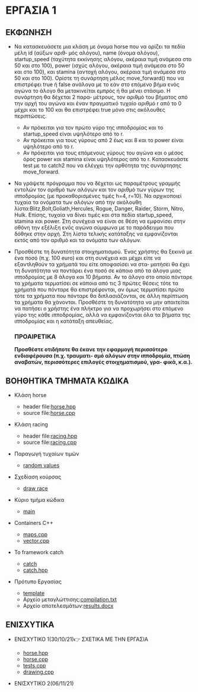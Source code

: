 # ΕΡΓΑΣΙΑ 1

## ΕΚΦΩΝΗΣΗ

* Να κατασκευάσετε μια κλάση με όνομα horse που να ορίζει τα πεδία μέλη id (αύξων αριθ‐
  μός αλόγου), name (όνομα αλόγου), startup_speed (ταχύτητα εκκίνησης αλόγου, ακέραια τιμή
  ανάμεσα στο 50 και στο 100), power (ισχύς αλόγου, ακέραια τιμή ανάμεσα στο 50 και στο 100),
  και stamina (αντοχή αλόγου, ακέραια τιμή ανάμεσα στο 50 και στο 100). Ορίστε τη συνάρτηση
  μέλος move_forward() που να επιστρέφει true ή false ανάλογα με το εάν στο επόμενο βήμα ενός
  αγώνα το άλογο θα μετακινείται εμπρός ή θα μένει στάσιμο. Η συνάρτηση θα δέχεται 2 παρα‐
  μέτρους, τον αριθμό του βήματος από την αρχή του αγώνα και έναν πραγματικό τυχαίο αριθμό
  r από το 0 μέχρι και το 100 και θα επιστρέφει true μόνο στις ακόλουθες περιπτώσεις.

  * Αν πρόκειται για τον πρώτο γύρο της ιπποδρομίας και το startup_speed είναι υψηλότερο
    από το r.
  * Αν πρόκειται για τους γύρους από 2 έως και 8 και το power είναι υψηλότερο από το r.
  * Αν πρόκειται για τους επόμενους γύρους του αγώνα και ο μέσος όρος power και stamina
    είναι υψηλότερος από το r.
    Κατασκευάστε test με το catch2 που να ελέγχει την ορθότητα της συνάρτησης move_forward.
* Να γράψετε πρόγραμμα που να δέχεται ως παραμέτρους γραμμής εντολών τον αριθμό των
  αλόγων και τον αριθμό των γύρων της ιπποδρομίας (με προκαθορισμένες τιμές h=4, r=10). Να
  αρχικοποιεί τυχαία τα ονόματα των αλόγων από την ακόλουθη λίστα:Blitz,Bolt,Goliath,Hercules,
  Rogue, Danger, Raider, Storm, Nitro, Hulk.
  Επίσης, τυχαία να δίνει τιμές και στα πεδία startup_speed, stamina και power. Στη συνέχεια
  να είναι σε θέση να εμφανίσει στην οθόνη την εξέλιξη ενός αγώνα σύμφωνα με το παράδειγμα
  που δόθηκε στην αρχή. Στη λίστα τελικής κατάταξης να εμφανίζονται εκτός από τον αριθμό και
  τα ονόματα των αλόγων.
* Προσθέστε τη δυνατότητα στοιχηματισμού. Ένας χρήστης θα ξεκινά με ένα ποσό (π.χ. 100
  euro) και στη συνέχεια και μέχρι είτε να εξαντληθούν τα χρήματά του είτε αποφασίσει να στα‐
  ματήσει θα έχει τη δυνατότητα να ποντάρει ένα ποσό σε κάποιο από τα άλογα μιας ιπποδρομίας
  με 8 άλογα και 10 βήματα. Αν το άλογο στο οποίο πόνταρε τα χρήματα τερματίσει σε κάποια
  από τις 3 πρώτες θέσεις τότε τα χρήματά που πόνταρε θα επιστρέφονται, αν όμως τερματίσει
  πρώτο τότε τα χρήματα που πόνταρε θα διπλασιάζονται, σε άλλη περίπτωση τα χρήματα θα χάνονται. 
  Προσθέστε τη δυνατότητα να μην απαιτείται να πατήσει ο χρήστης ένα πλήκτρο για να
  προχωρήσει στο επόμενο γύρο της κάθε ιπποδρομίας, αλλά να εμφανίζονται όλα τα βήματα της
  ιπποδρομίας και η κατάταξη απευθείας.

  ### ΠΡΟΑΙΡΕΤΙΚΑ

  **Προσθέστε οτιδήποτε θα έκανε την εφαρμογή περισσότερο ενδιαφέρουσα (π.χ. τραυματι‐
  σμό αλόγων στην ιπποδρομία, πτώση αναβατών, περισσότερες επιλογές στοιχηματισμού, γρα‐
  φικά, κ.α.).**


## ΒΟΗΘΗΤΙΚΑ ΤΜΗΜΑΤΑ ΚΩΔΙΚΑ

* Κλάση horse

  * header file:[horse.hpp](horse.hpp)
  * source file:[horse.cpp](horse.cpp)

* Κλάση racing
  * header file:[racing.hpp](racing.hpp)
  * source file:[racing.cpp](racing.cpp)

* Παραγωγή τυχαίων τιμών
  *  [random values](Random/random1.cpp)

* Σχεδίαση κούρσας
  * [draw race](Draw_Race/drawing.cpp)

* Κύριο τμήμα κώδικα
  * [main](main.cpp)

* Containers C++
  * [maps.cpp](maps.cpp)
  * [vector.cpp](OOP_EXTRA/vector.cpp)

* Το framework catch
  * [catch](https://github.com/catchorg/Catch2)
  * [catch.hpp](catch.hpp)

* Πρότυπο Εργασίας
    * [template](Assignment_template.zip)
    * Αρχείο μεταγλώττισης:[compilation.txt](Assignment_Template/compilation.txt)
    * Αρχείο αποτελεσμάτων:[results.docx](Assignment_Template/)


## ΕΝΙΣΧΥΤΙΚΑ

* ΕΝΙΣΧΥΤΙΚΟ 1(30/10/21):point_right: ΣΧΕΤΙΚΑ ΜΕ ΤΗΝ ΕΡΓΑΣΙΑ
    * [horse.hpp](OOP_EXTRA/horse.hpp)
    * [horse.cpp](OOP_EXTRA/horse.cpp)
    * [tests.cpp](OOP_EXTRA/tests.cpp)
    * [drawing.cpp](OOP_EXTRA/drawing.cpp)
  
* ΕΝΙΣΧΥΤΙΚΟ 2(06/11/21)
  